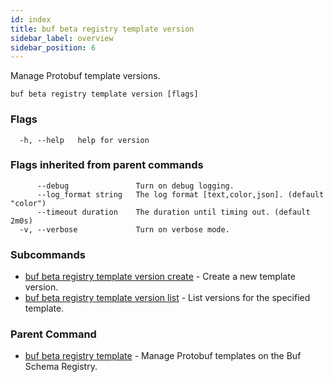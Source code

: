 ```yaml
---
id: index
title: buf beta registry template version
sidebar_label: overview
sidebar_position: 6
---
```

Manage Protobuf template versions.

```
buf beta registry template version [flags]
```

### Flags

```
  -h, --help   help for version
```

### Flags inherited from parent commands

```
      --debug               Turn on debug logging.
      --log_format string   The log format [text,color,json]. (default "color")
      --timeout duration    The duration until timing out. (default 2m0s)
  -v, --verbose             Turn on verbose mode.
```

### Subcommands

* [buf beta registry template version create](create)	 - Create a new template version.
* [buf beta registry template version list](list)	 - List versions for the specified template.

### Parent Command

* [buf beta registry template](../index)	 - Manage Protobuf templates on the Buf Schema Registry.
